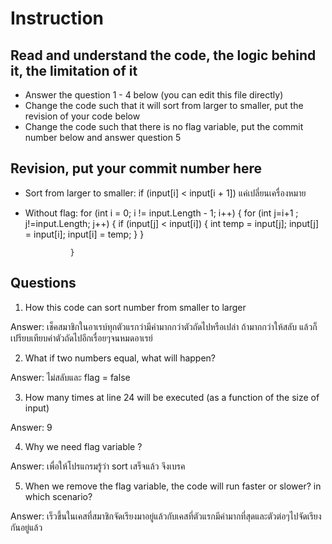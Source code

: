 ﻿# Instruction

## Read and understand the code, the logic behind it, the limitation of it
* Answer the question 1 - 4 below (you can edit this file directly)
* Change the code such that it will sort from larger to smaller, put the revision of your code below
* Change the code such that there is no flag variable, put the commit number below and answer question 5 


## Revision, put your commit number here
* Sort from larger to smaller:  if (input[i] < input[i + 1]) แค่เปลี่ยนเครื่องหมาย
* Without flag: for (int i = 0; i != input.Length - 1; i++)
                {
                    for (int j=i+1 ; j!=input.Length; j++)
                    {
                        if (input[j] < input[i])
                        {
                            int temp = input[j];
                            input[j] = input[i];
                            input[i] = temp;
                        }
                    }
                    
                }

## Questions
1. How this code can sort number from smaller to larger
 
Answer: เช็คสมาชิกในอาเรบ์ทุกตัวแรกว่ามีค่ามากกว่าตัวถัดไปหรือเปล่า ถ้ามากกว่าให้สลับ แล้วก็เปรียบเทียบค่าตัวถัดไปอีกเรื่อยๆจนหมดอาเรย์

2. What if two numbers equal, what will happen? 

Answer: ไม่สลับและ flag = false

3. How many times at line 24 will be executed (as a function of the size of input) 

Answer: 9

4. Why we need flag variable ? 

Answer: เพื่อให้โปรแกรมรู้ว่า sort เสร็จแล้ว จึงเบรค

5. When we remove the flag variable, the code will run faster or slower? in which scenario? 

Answer: เร็วขึ้นในเคสที่สมาชิกจัดเรียงมาอยู่แล้วกับเคสที่ตัวแรกมีค่ามากที่สุดและตัวต่อๆไปจัดเรียงกันอยู่แล้ว